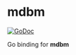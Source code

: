 # mdbm

[![GoDoc](https://godoc.org/github.com/tann/mdbm?status.svg)](https://godoc.org/github.com/tann/mdbm)

Go binding for **mdbm**
